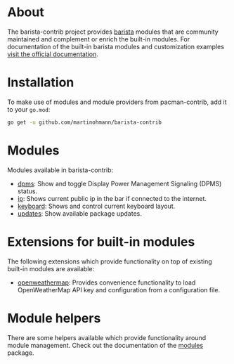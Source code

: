 <!-- untitled -->
# About

The barista-contrib project provides [barista](https://barista.run) modules
that are community maintained and complement or enrich the built-in modules. For
documentation of the built-in barista modules and customization examples [visit
the official documentation](https://barista.run).

# Installation

To make use of modules and module providers from pacman-contrib, add it to your `go.mod`:

```sh
go get -u github.com/martinohmann/barista-contrib
```

# Modules

Modules available in barista-contrib:

- [dpms](modules/dpms): Show and toggle Display Power Management Signaling (DPMS) status.
- [ip](modules/ip): Shows current public ip in the bar if connected to the internet.
- [keyboard](modules/keyboard): Shows and control current keyboard layout.
- [updates](modules/updates): Show available package updates.

# Extensions for built-in modules

The following extensions which provide functionality on top of existing built-in
modules are available:

- [openweathermap](modules/weather/openweathermap): Provides convenience
  functionality to load OpenWeatherMap API key and configuration from a
  configuration file.

# Module helpers

There are some helpers available which provide functionality around module
management. Check out the documentation of the [modules](modules) package.
